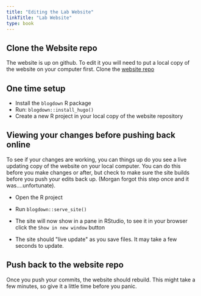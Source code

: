 ```yaml
---
title: "Editing the Lab Website"
linkTitle: "Lab Website"
type: book
---
```


## Clone the Website repo
The website is up on github. To edit it you will need to put a local copy of the website on your computer first. Clone the [website repo](https://github.com/weecology/website)

## One time setup
* Install the `blogdown` R package
* Run: `blogdown::install_hugo()`
* Create a new R project in your local copy of the website repository

## Viewing your changes before pushing back online
To see if your changes are working, you can things up do you see a live updating copy of the website on your local computer. You can do this before you make changes or after, but check to make sure the site builds before you push your edits back up. (Morgan forgot this step once and it was....unfortunate). 
* Open the R project
* Run `blogdown::serve_site()`

* The site will now show in a pane in RStudio, to see it in your browser click the `Show in new window` button
* The site should "live update" as you save files. It may take a few seconds to update.

## Push back to the website repo
Once you push your commits, the website should rebuild. This might take a few minutes, so give it a little time before you panic.